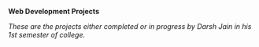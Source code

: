 **Web Development Projects**

_These are the projects either completed or in progress by Darsh Jain in his 1st semester of college._
